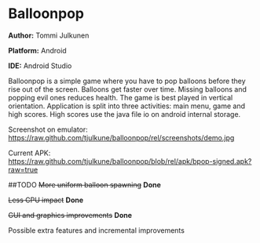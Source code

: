 # Balloonpop
**Author:** Tommi Julkunen

**Platform:** Android

**IDE:** Android Studio

Balloonpop is a simple game where you have to pop balloons before they rise out of the screen.
Balloons get faster over time. Missing balloons and popping evil ones reduces health.
The game is best played in vertical orientation.
Application is split into three activities: main menu, game and high scores.
High scores use the java file io on android internal storage.

Screenshot on emulator: https://raw.github.com/tjulkune/balloonpop/rel/screenshots/demo.jpg

Current APK: https://raw.github.com/tjulkune/balloonpop/blob/rel/apk/bpop-signed.apk?raw=true

##TODO
~~More uniform balloon spawning~~ **Done**

~~Less CPU impact~~ **Done**

~~GUI and graphics improvements~~ **Done**

Possible extra features and incremental improvements
